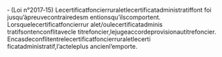 ‐ (Loi n°2017‐15) Lecertificatfoncierruraletlecertificatadministratiffont foi jusqu’àpreuvecontrairedesm entionsqu’ilscomportent.
Lorsquelecertificatfoncierrur alet/oulecertificatadminis tratifsontenconflitavecle titrefoncier,lejugeaccordeprovisionautitrefoncier.
Encasdeconflitentrelecertificatfoncierruraletlecerti ficatadministratif,l’acteleplus ancienl’emporte.